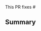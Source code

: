 <!-- Thank you for submitting a Pull Request. Please:
* Read our Pull Request guidelines:
  https://github.com/modern-dev/gtl/blob/master/CONTRIBUTING.md#pull-requests.
* Associate an issue with the Pull Request.
* Ensure that the code is up-to-date with the `master` branch.
* Include a description of the proposed changes and how to test them.
-->

This PR fixes #

## Summary
